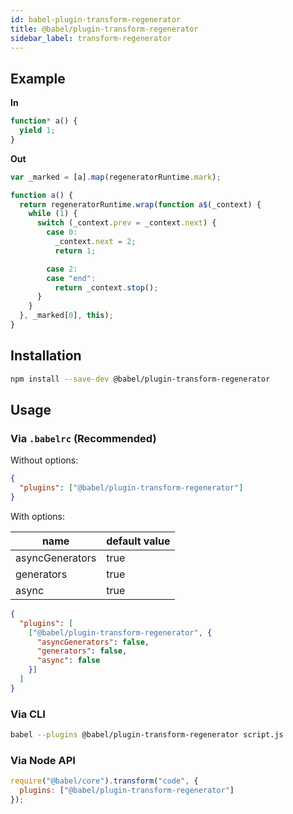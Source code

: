 ```yaml
---
id: babel-plugin-transform-regenerator
title: @babel/plugin-transform-regenerator
sidebar_label: transform-regenerator
---
```


## Example

**In**

```javascript
function* a() {
  yield 1;
}
```

**Out**

```javascript
var _marked = [a].map(regeneratorRuntime.mark);

function a() {
  return regeneratorRuntime.wrap(function a$(_context) {
    while (1) {
      switch (_context.prev = _context.next) {
        case 0:
          _context.next = 2;
          return 1;

        case 2:
        case "end":
          return _context.stop();
      }
    }
  }, _marked[0], this);
}
```

## Installation

```sh
npm install --save-dev @babel/plugin-transform-regenerator
```

## Usage

### Via `.babelrc` (Recommended)

Without options:

```json
{
  "plugins": ["@babel/plugin-transform-regenerator"]
}
```

With options:

|name|default value|
|---|---|
|asyncGenerators|true|
|generators|true|
|async|true|

```json
{
  "plugins": [
    ["@babel/plugin-transform-regenerator", {
      "asyncGenerators": false,
      "generators": false,
      "async": false
    }]
  ]
}
```

### Via CLI

```sh
babel --plugins @babel/plugin-transform-regenerator script.js
```

### Via Node API

```javascript
require("@babel/core").transform("code", {
  plugins: ["@babel/plugin-transform-regenerator"]
});
```

